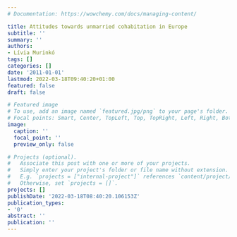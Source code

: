 ```yaml
---
# Documentation: https://wowchemy.com/docs/managing-content/

title: Attitudes towards unmarried cohabitation in Europe
subtitle: ''
summary: ''
authors:
- Lívia Murinkó
tags: []
categories: []
date: '2011-01-01'
lastmod: 2022-03-18T09:40:20+01:00
featured: false
draft: false

# Featured image
# To use, add an image named `featured.jpg/png` to your page's folder.
# Focal points: Smart, Center, TopLeft, Top, TopRight, Left, Right, BottomLeft, Bottom, BottomRight.
image:
  caption: ''
  focal_point: ''
  preview_only: false

# Projects (optional).
#   Associate this post with one or more of your projects.
#   Simply enter your project's folder or file name without extension.
#   E.g. `projects = ["internal-project"]` references `content/project/deep-learning/index.md`.
#   Otherwise, set `projects = []`.
projects: []
publishDate: '2022-03-18T08:40:20.106153Z'
publication_types:
- '0'
abstract: ''
publication: ''
---
```

